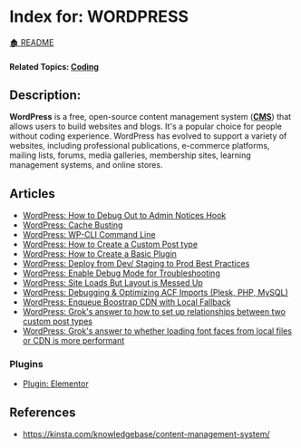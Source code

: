 <link rel="stylesheet" href="../_css/main.css">

# Index for: WORDPRESS

[🏚️ README](../README.md)

#### Related Topics: [Coding](../coding/index.md)

## Description:

<section class="ehw-doc-descr">

**WordPress** is a free, open-source content management system (**[CMS](../coding/cms.md)**) that allows users to build websites and blogs. It's a popular choice for people without coding experience. WordPress has evolved to support a variety of websites, including professional publications, e-commerce platforms, mailing lists, forums, media galleries, membership sites, learning management systems, and online stores.

</section>


## Articles

- [WordPress: How to Debug Out to Admin Notices Hook](wp-admin-debug.md)
- [WordPress: Cache Busting](wp-cache-busting.md)
- [WordPress: WP-CLI Command Line](wp-cli.md)
- [WordPress: How to Create a Custom Post type](wp-create-cpt.md)
- [WordPress: How to Create a Basic Plugin](wp-create-plugin.md)
- [WordPress: Deploy from Dev/ Staging to Prod Best Practices](wp-deploy-bp.md)
- [WordPress: Enable Debug Mode for Troubleshooting](wp-enable-debug.md)
- [WordPress: Site Loads But Layout is Messed Up](wp-site-missing-css.md)
- [WordPress: Debugging & Optimizing ACF Imports (Plesk, PHP, MySQL)](wp-acf-imports-php.md)
- [WordPress: Enqueue Boostrap CDN with Local Fallback](wp-bootstrap-cdn.md)
- [WordPress: Grok's answer to how to set up relationships between two custom post types](wp-cpt-relationships-grok.md)
- [WordPress: Grok's answer to whether loading font faces from local files or CDN is more performant](wp-performant-font-load.md)


### Plugins

- [Plugin: Elementor](pi-elementor.md)

## References

- https://kinsta.com/knowledgebase/content-management-system/
